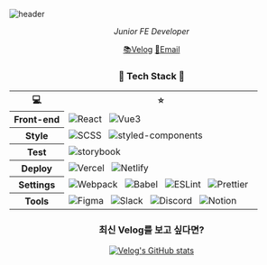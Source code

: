 ![header](https://capsule-render.vercel.app/api?type=wave&color=auto&height=300&section=header&text=김지영&fontSize=90&animation=twinkling)

<div align="center">
 
 <i>Junior FE Developer</i>

[📚Velog](https://velog.io/@jeongs)
[📧Email](kimm.jeongs@gmail.com)
 
</div>


<h3 align = 'center'>🤖 Tech Stack 🤖</h3>

<table align="center">
 <tr>
  <th>
💻
  </th>
    <th>
⭐️
  </th>
 </tr>
 <tr>
  <th>
   Front-end
  </th>
  <td>
 <img alt="React" src="https://img.shields.io/badge/React-61DAFB?style=for-the-badge&logo=React&logoColor=white"/></a> &nbsp
 <img alt="Vue3" src="https://img.shields.io/badge/Vue-4FC08D?style=for-the-badge&logo=Vue&logoColor=white"/></a> &nbsp
  </td>
 </tr>
 <tr>
  <th>
   Style
  </th>
  <td>
   <img alt="SCSS" src="https://img.shields.io/badge/Sass-CC6699?style=for-the-badge&logo=Sass&logoColor=white"/></a> &nbsp
   <img alt="styled-components" src="https://img.shields.io/badge/styled-components-e599f7?style=for-the-badge&logo=styled-components"/></a> &nbsp
  </td>
 </tr>
  <tr>
  <th>
   Test
  </th>
  <td>
   <img alt="storybook" src="https://img.shields.io/badge/Storybook-FF4785?style=for-the-badge&logo=Storybook&logoColor=white"/></a> &nbsp
  </td>
 </tr>
   <tr>
  <th>
   Deploy
  </th>
  <td>
   <img alt="Vercel" src="https://img.shields.io/badge/Vercel-000000?style=for-the-badge&logo=Vercel&logoColor=white"/></a> &nbsp
   <img alt="Netlify" src="https://img.shields.io/badge/Netlify-00C7B7?style=for-the-badge&logo=Netlify&logoColor=white"/></a> &nbsp
  </td>
 </tr>
  <tr>
  <th>
   Settings
  </th>
  <td>
   <img alt="Webpack" src="https://img.shields.io/badge/Webpack-8DD6F9?style=for-the-badge&logo=Webpack&logoColor=white"/></a> &nbsp
   <img alt="Babel" src="https://img.shields.io/badge/Babel-F9DC3E?style=for-the-badge&logo=Babel&logoColor=white"/></a> &nbsp
   <img alt="ESLint" src="https://img.shields.io/badge/Eslint-4B32C3?style=for-the-badge&logo=Eslint&logoColor=white"/></a> &nbsp
   <img alt="Prettier" src="https://img.shields.io/badge/Prettier-F7B93E?style=for-the-badge&logo=Prettier&logoColor=white"/></a> &nbsp
  </td>
 </tr>
   <tr>
  <th>
   Tools
  </th>
  <td>
   <img alt="Figma" src="https://img.shields.io/badge/Figma-F24E1E?style=for-the-badge&logo=Figma&logoColor=white"/></a> &nbsp
   <img alt="Slack" src="https://img.shields.io/badge/Slack-862e9c?style=for-the-badge"/></a> &nbsp
      <img alt="Discord" src="https://img.shields.io/badge/Discord-5865F2?style=for-the-badge&logo=Discord&logoColor=white"/></a> &nbsp
   <img alt="Notion" src="https://img.shields.io/badge/Notion-000000?style=for-the-badge&logo=Notion&logoColor=white"/></a> &nbsp
  </td>
 </tr>
</table>


<h3 align = 'center'>최신 Velog를 보고 싶다면?</h3>
<div align="center">
 
[![Velog's GitHub stats](https://velog-readme-stats.vercel.app/api?name=jeongs)](https://velog.io/@jeongs)
 
</div>


 
 
 
